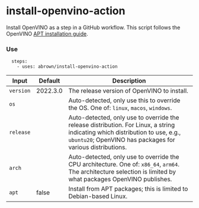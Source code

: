 install-openvino-action
=======================

Install OpenVINO as a step in a GitHub workflow. This script follows the OpenVINO [APT installation
guide](https://docs.openvino.ai/latest/openvino_docs_install_guides_installing_openvino_apt.html).

### Use

```
  steps:
    - uses: abrown/install-openvino-action
```

| Input     | Default  | Description                                                                                                                                                                                |
|-----------|----------|--------------------------------------------------------------------------------------------------------------------------------------------------------------------------------------------|
| `version` | 2022.3.0 | The release version of OpenVINO to install.                                                                                                                                                |
| `os`      |          | Auto-detected, only use this to override the OS. One of: `linux`, `macos`, `windows`.                                                                                                      |
| `release` |          | Auto-detected, only use to override the release distribution. For Linux, a string indicating which distribution to use, e.g., `ubuntu20`; OpenVINO has packages for various distributions. |
| `arch`    |          | Auto-detected, only use to override the CPU architecture. One of: `x86_64`, `arm64`. The architecture selection is limited by what packages OpenVINO publishes.                            |
| `apt`     | false    | Install from APT packages; this is limited to Debian-based Linux.                                                                                                                                                                                              |
